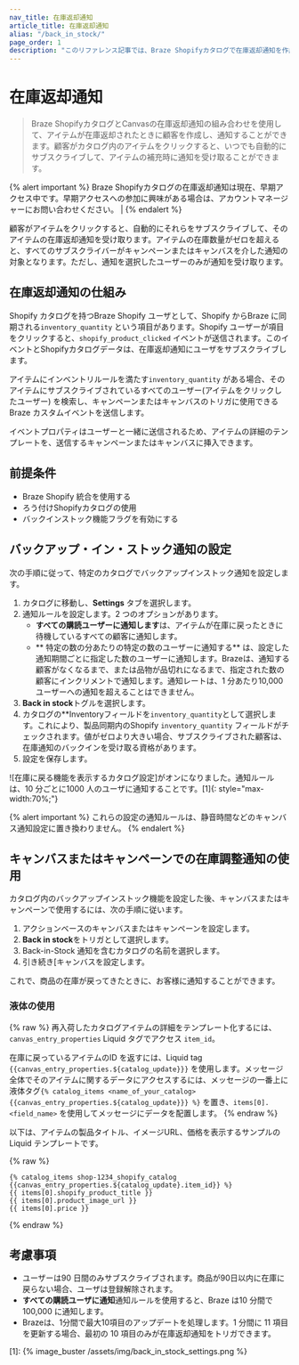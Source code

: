 ```yaml
---
nav_title: 在庫返却通知
article_title: 在庫返却通知
alias: "/back_in_stock/"
page_order: 1
description: "このリファレンス記事では、Braze Shopifyカタログで在庫返却通知を作成する方法について説明します。"
---
```


# 在庫返却通知

> Braze ShopifyカタログとCanvasの在庫返却通知の組み合わせを使用して、アイテムが在庫返却されたときに顧客を作成し、通知することができます。顧客がカタログ内のアイテムをクリックすると、いつでも自動的にサブスクライブして、アイテムの補充時に通知を受け取ることができます。

{% alert important %}
Braze Shopifyカタログの在庫返却通知は現在、早期アクセス中です。早期アクセスへの参加に興味がある場合は、アカウントマネージャーにお問い合わせください。 |
{% endalert %}

顧客がアイテムをクリックすると、自動的にそれらをサブスクライブして、そのアイテムの在庫返却通知を受け取ります。アイテムの在庫数量がゼロを超えると、すべてのサブスクライバーがキャンペーンまたはキャンバスを介した通知の対象となります。ただし、通知を選択したユーザーのみが通知を受け取ります。 

## 在庫返却通知の仕組み

Shopify カタログを持つBraze Shopify ユーザとして、Shopify からBraze に同期される`inventory_quantity` という項目があります。Shopify ユーザーが項目をクリックすると、`shopify_product_clicked` イベントが送信されます。このイベントとShopifyカタログデータは、在庫返却通知にユーザをサブスクライブします。

アイテムにインベントリルールを満たす`inventory_quantity` がある場合、そのアイテムにサブスクライブされているすべてのユーザー(アイテムをクリックしたユーザー) を検索し、キャンペーンまたはキャンバスのトリガに使用できるBraze カスタムイベントを送信します。

イベントプロパティはユーザーと一緒に送信されるため、アイテムの詳細のテンプレートを、送信するキャンペーンまたはキャンバスに挿入できます。

## 前提条件

- Braze Shopify 統合を使用する
- ろう付けShopifyカタログの使用
- バックインストック機能フラグを有効にする

## バックアップ・イン・ストック通知の設定

次の手順に従って、特定のカタログでバックアップインストック通知を設定します。

1. カタログに移動し、**Settings** タブを選択します。
2. 通知ルールを設定します。2 つのオプションがあります。
    - **すべての購読ユーザーに通知します**は、アイテムが在庫に戻ったときに待機しているすべての顧客に通知します。 
    - ** 特定の数の分あたりの特定の数のユーザーに通知する** は、設定した通知期間ごとに指定した数のユーザーに通知します。Brazeは、通知する顧客がなくなるまで、または品物が品切れになるまで、指定された数の顧客にインクリメントで通知します。通知レートは、1 分あたり10,000 ユーザーへの通知を超えることはできません。
3. **Back in stock**トグルを選択します。
4. カタログの**Inventoryフィールドを`inventory_quantity`として選択します。これにより、製品同期内のShopify `inventory_quantity` フィールドがチェックされます。値がゼロより大きい場合、サブスクライブされた顧客は、在庫通知のバックインを受け取る資格があります。
5. 設定を保存します。

![在庫に戻る機能を表示するカタログ設定]がオンになりました。通知ルールは、10 分ごとに1000 人のユーザに通知することです。[1]{: style="max-width:70%;"}

{% alert important %}
これらの設定の通知ルールは、静音時間などのキャンバス通知設定に置き換わりません。
{% endalert %}

## キャンバスまたはキャンペーンでの在庫調整通知の使用

カタログ内のバックアップインストック機能を設定した後、キャンバスまたはキャンペーンで使用するには、次の手順に従います。

1. アクションベースのキャンバスまたはキャンペーンを設定します。
2. **Back in stock**をトリガとして選択します。
3. Back-in-Stock 通知を含むカタログの名前を選択します。
4. 引き続き[キャンバスを設定します。

これで、商品の在庫が戻ってきたときに、お客様に通知することができます。

### 液体の使用
{% raw %}
再入荷したカタログアイテムの詳細をテンプレート化するには、 `canvas_entry_properties` Liquid タグでアクセス `item_id`。 

在庫に戻っているアイテムのID を返すには、Liquid tag ``{{canvas_entry_properties.${catalog_update}}}`` を使用します。メッセージ全体でそのアイテムに関するデータにアクセスするには、メッセージの一番上に液体タグ``{% catalog_items <name_of_your_catalog> {{canvas_entry_properties.${catalog_update}}} %}`` を置き、`items[0].<field_name>` を使用してメッセージにデータを配置します。
{% endraw %}

以下は、アイテムの製品タイトル、イメージURL、価格を表示するサンプルのLiquid テンプレートです。

{% raw %}
```liquid
{% catalog_items shop-1234_shopify_catalog {{canvas_entry_properties.${catalog_update}.item_id}} %}
{{ items[0].shopify_product_title }}
{{ items[0].product_image_url }}
{{ items[0].price }}
```
{% endraw %}

## 考慮事項

- ユーザーは90 日間のみサブスクライブされます。商品が90日以内に在庫に戻らない場合、ユーザは登録解除されます。
- **すべての購読ユーザに通知**通知ルールを使用すると、Braze は10 分間で100,000 に通知します。
- Brazeは、1分間で最大10項目のアップデートを処理します。1 分間に 11 項目を更新する場合、最初の 10 項目のみが在庫返却通知をトリガできます。

[1]: {% image_buster /assets/img/back_in_stock_settings.png %} 